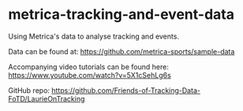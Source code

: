 # metrica-tracking-and-event-data
Using Metrica's data to analyse tracking and events.

Data can be found at: https://github.com/metrica-sports/sample-data

Accompanying video tutorials can be found here: https://www.youtube.com/watch?v=5X1cSehLg6s

GitHub repo: https://github.com/Friends-of-Tracking-Data-FoTD/LaurieOnTracking

